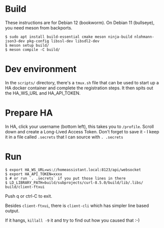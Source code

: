 # Build

These instructions are for Debian 12 (bookworm).
On Debian 11 (bullseye), you need meson from backports.

```
$ sudo apt install build-essential cmake meson ninja-build nlohmann-json3-dev pkg-config libssl-dev libsdl2-dev
$ meson setup build/
$ meson compile -C build/
```

# Dev environment

In the `scripts/` directory, there's a `tmux.sh` file that can be used to start up a HA docker container and complete the registration steps. It then spits out the HA_WS_URL and HA_API_TOKEN.


# Prepare HA

In HA, click your username (bottom left), this takes you to `/profile`.
Scroll down and create a Long-Lived Access Token.
Don't forget to save it - I keep it in a file called `.secrets` that I can source with `. .secrets`

# Run

```
$ export HA_WS_URL=ws://homeassistant.local:8123/api/websocket
$ export HA_API_TOKEN=xxxx
$ # or run `. .secrets` if you put those lines in there
$ LD_LIBRARY_PATH=build/subprojects/curl-8.5.0/build/lib/.libs/ build/client-ftxui
```

Push q or ctrl-C to exit.

Besides `client-ftxui`, there is `client-cli` which has simpler line based output.

If it hangs, `killall -9` it and try to find out how you caused that :-)
